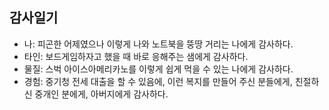## 감사일기 
- 나: 피곤한 어제였으나 이렇게 나와 노트북을 뚱땅 거리는 나에게 감사하다.
- 타인: 보드게임하자고 했을 때 바로 응해주는 샘에게 감사하다.
- 물질: 스벅 아이스아메리카노를 이렇게 쉽게 먹을 수 있는 나에게 감사하다.
- 경험: 중기청 전세 대출을 할 수 있음에, 이런 복지를 만들어 주신 분들에게, 친절하신 중개인 분에게, 아버지에게 감사하다. 
